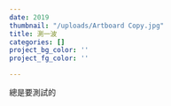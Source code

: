 ```yaml
---
date: 2019
thumbnail: "/uploads/Artboard Copy.jpg"
title: 測一波
categories: []
project_bg_color: ''
project_fg_color: ''

---
```

總是要測試的